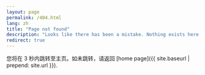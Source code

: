 ```yaml
---
layout: page
permalink: /404.html
lang: zh
title: "Page not found"
description: "Looks like there has been a mistake. Nothing exists here."
redirect: true
---
```


您将在 3 秒内跳转至主页。如未跳转，请返回 [home page]({{ site.baseurl | prepend: site.url }}).

